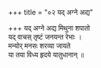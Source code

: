 +++
title = "०२ यद् अग्ने अद्य"

+++
यद् अग्ने अद्य मिथुना शपातो  
यद् वाचस् तृष्टं जनयन्त रेभाः ।  
मन्योर् मनसः शरव्या जायते  
या तया विध्य हृदये यातुधानान् ॥